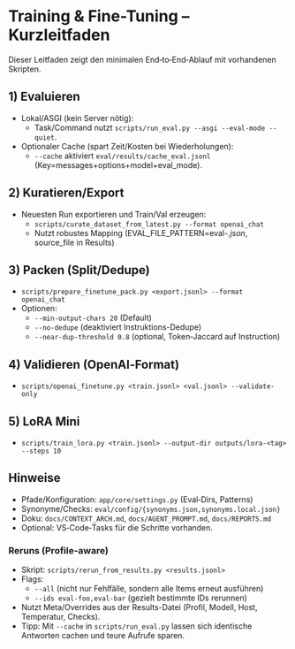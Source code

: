 # Training & Fine-Tuning – Kurzleitfaden

Dieser Leitfaden zeigt den minimalen End‑to‑End‑Ablauf mit vorhandenen Skripten.

## 1) Evaluieren

- Lokal/ASGI (kein Server nötig):
  - Task/Command nutzt `scripts/run_eval.py --asgi --eval-mode --quiet`.
- Optionaler Cache (spart Zeit/Kosten bei Wiederholungen):
  - `--cache` aktiviert `eval/results/cache_eval.jsonl` (Key=messages+options+model+eval_mode).

## 2) Kuratieren/Export

- Neuesten Run exportieren und Train/Val erzeugen:
  - `scripts/curate_dataset_from_latest.py --format openai_chat`
  - Nutzt robustes Mapping (EVAL_FILE_PATTERN=eval-*.json*, source_file in Results)

## 3) Packen (Split/Dedupe)

- `scripts/prepare_finetune_pack.py <export.jsonl> --format openai_chat`
- Optionen:
  - `--min-output-chars 20` (Default)
  - `--no-dedupe` (deaktiviert Instruktions-Dedupe)
  - `--near-dup-threshold 0.8` (optional, Token‑Jaccard auf Instruction)

## 4) Validieren (OpenAI‑Format)

- `scripts/openai_finetune.py <train.jsonl> <val.jsonl> --validate-only`

## 5) LoRA Mini

- `scripts/train_lora.py <train.jsonl> --output-dir outputs/lora-<tag> --steps 10`

## Hinweise

- Pfade/Konfiguration: `app/core/settings.py` (Eval‑Dirs, Patterns)
- Synonyme/Checks: `eval/config/{synonyms.json,synonyms.local.json}`
- Doku: `docs/CONTEXT_ARCH.md`, `docs/AGENT_PROMPT.md`, `docs/REPORTS.md`
- Optional: VS‑Code‑Tasks für die Schritte vorhanden.

### Reruns (Profile-aware)

- Skript: `scripts/rerun_from_results.py <results.jsonl>`
- Flags:
  - `--all` (nicht nur Fehlfälle, sondern alle Items erneut ausführen)
  - `--ids eval-foo,eval-bar` (gezielt bestimmte IDs rerunnen)
- Nutzt Meta/Overrides aus der Results-Datei (Profil, Modell, Host, Temperatur, Checks).
- Tipp: Mit `--cache` in `scripts/run_eval.py` lassen sich identische Antworten cachen und teure Aufrufe sparen.
